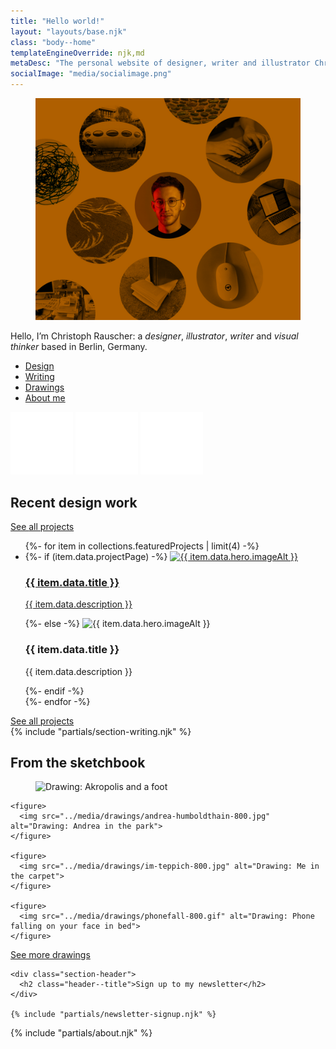 ```yaml
---
title: "Hello world!"
layout: "layouts/base.njk"
class: "body--home"
templateEngineOverride: njk,md
metaDesc: "The personal website of designer, writer and illustrator Christoph Rauscher"
socialImage: "media/socialimage.png"
---
```


<section class="stage">
  <figure>
    <img src="media/keyvisual.jpg" alt="Keyvisual"/>
  </figure>
  <div class="introduction">
    <div>
      <p>Hello, I’m Christoph Rauscher: a <em>designer</em>, <em>illustrator</em>, <em>writer</em> and <em>visual thinker</em> based in Berlin, Germany.</p>
      <ul class="nav--stage">
        <li><a href="/projects" title="Check out my recent projects">Design</a></li>
        <li><a href="/writing" title="Read what I write">Writing</a></li>
        <li><a href="/drawings" title="See what I draw">Drawings</a></li>
        <li><a href="#about" title="Learn more about me">About me</a></li>
      </ul>
    </div>
    <div class="social">
      <a rel="me" href="https://mastodon.social/@christowski" target="_blank"><img src="media/mastodon.svg" title="Mastodon: @christowski@mastodon.social" alt="Mastodon"></a>
      <a href="https://instagram.com/christowski" target="_blank"><img src="media/instagram.svg" title="Instagram: @christowski" alt="Instagram Photos"></a>
      <a href="https://de.linkedin.com/in/rauscherchristoph" target="_blank"><img src="media/linkedin.svg" title="LinkedIn" alt="LinkedIn Profile"></a>
    </div>
</section>

<section class="section--large white">
  <div class="section-header">
    <h2 class="header--title">Recent design work</h2>
    <div class="header--meta">
      <a class="link--more link--pill" href="/projects"><span>See </span>all <span>projects</span></a>
    </div>
  </div>

  <ul class="layout-grid--duo project-grid"> 
    {%- for item in collections.featuredProjects | limit(4) -%}
      <li class="project-grid--tile">
        {%- if (item.data.projectPage) -%}
          <a href="{{ item.data.permalink }}{{ item.url }}">
            <img src="{{ item.data.hero.image }}" alt="{{ item.data.hero.imageAlt }}" />
            <h3>{{ item.data.title }}</h3>
            <p>{{ item.data.description }}</p>
          </a>
        {%- else -%}
          <img src="{{ item.data.hero.image }}" alt="{{ item.data.hero.imageAlt }}" />
          <h3>{{ item.data.title }}</h3>
          <p>{{ item.data.description }}</p>
        {%- endif -%}
      </li>
    {%- endfor -%}
  </ul>
  <a class="button-arrow" href="/projects">See all projects</a>
</section>

<section class="section--large writing dark">
  {% include "partials/section-writing.njk" %}
</section>

<section class="section--large white">
  <div class="section-header">
    <h2 class="header--title">From the sketchbook</h2>
  </div>

  <div class="drawings-grid"> 
    <figure>
      <img src="../media/drawings/akropolis-800.jpg" alt="Drawing: Akropolis and a foot">
    </figure>

    <figure>
      <img src="../media/drawings/andrea-humboldthain-800.jpg" alt="Drawing: Andrea in the park">
    </figure>

    <figure>
      <img src="../media/drawings/im-teppich-800.jpg" alt="Drawing: Me in the carpet">
    </figure>

    <figure>
      <img src="../media/drawings/phonefall-800.gif" alt="Drawing: Phone falling on your face in bed">
    </figure>
  </div>
  <div class="header--meta">
    <span><a class="link--more link--pill" href="/drawings">See more drawings</a></span>
  </div>
</section>

<section class="section--large accent">
  <div class="container--normal">

    <div class="section-header">
      <h2 class="header--title">Sign up to my newsletter</h2>
    </div>

    {% include "partials/newsletter-signup.njk" %}
  </div>
</section>

<section id="about" class="section--large white about container--wide">
  {% include "partials/about.njk" %}
</section>
